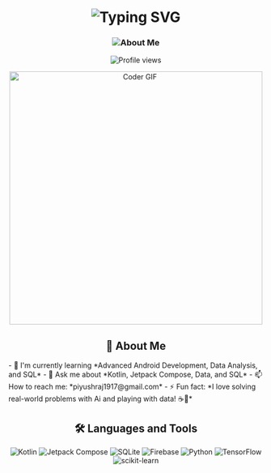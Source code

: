<h1 align="center">
  <img 
    src="https://readme-typing-svg.herokuapp.com?font=Fira+Code&size=40&duration=3000&pause=1000&color=F7DF1E&center=true&vCenter=true&width=600&lines=Hi+👋,+I'm+Piyush+Raj;Welcome+to+my+Profile!" 
    alt="Typing SVG" 
  />
</h1>

<h3 align="center">
  <img 
    src="https://readme-typing-svg.herokuapp.com?font=Fira+Code&size=22&duration=3000&pause=1000&color=F7DF1E&center=true&vCenter=true&width=600&lines=🎓4th+Year+CSE+Student+at+Chandigarh+University;Passionate+Android+Developer+%26+Data+Analytics+Enthusiast;SQL+Expert+%7C+Always+Learning,+Always+Growing+🚀" 
    alt="About Me" 
  />
</h3>

<p align="center">
  <img 
    src="https://komarev.com/ghpvc/?username=Singhmayank0217&label=Profile%20views&color=0e75b6&style=flat" 
    alt="Profile views" 
  />
</p>



<div align="center">   <img src="https://media.giphy.com/media/SWoSkN6DxTszqIKEqv/giphy.gif" alt="Coder GIF" width="500"> </div>

<h2 align="center">🚀 About Me</h2>
- 🌱 I'm currently learning *Advanced Android Development, Data Analysis, and SQL*
- 💬 Ask me about *Kotlin, Jetpack Compose, Data, and SQL*
- 📫 How to reach me: *piyushraj1917@gmail.com*
- ⚡ Fun fact: *I love solving real-world problems with Ai and playing with data! ☕📱*



<h2 align="center">🛠 Languages and Tools</h2>
<p align="center">
  <img src="https://img.shields.io/badge/Kotlin-%230095D5.svg?style=for-the-badge&logo=kotlin&logoColor=white" alt="Kotlin" />
  <img src="https://img.shields.io/badge/Jetpack%20Compose-%233DDC84.svg?style=for-the-badge&logo=android&logoColor=white" alt="Jetpack Compose" />
  <img src="https://img.shields.io/badge/SQLite-%23003B57.svg?style=for-the-badge&logo=sqlite&logoColor=white" alt="SQLite" />
  <img src="https://img.shields.io/badge/Firebase-%23FFCA28.svg?style=for-the-badge&logo=firebase&logoColor=black" alt="Firebase" />
  <img src="https://img.shields.io/badge/Python-3670A0?style=for-the-badge&logo=python&logoColor=ffdd54" alt="Python" />
  <img src="https://img.shields.io/badge/TensorFlow-%23FF6F00.svg?style=for-the-badge&logo=TensorFlow&logoColor=white" alt="TensorFlow" />
  <img src="https://img.shields.io/badge/scikit--learn-%23F7931E.svg?style=for-the-badge&logo=scikit-learn&logoColor=white" alt="scikit-learn" />
</p>

